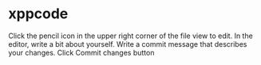 # xppcode

Click the  pencil icon in the upper right corner of the file view to edit.
In the editor, write a bit about yourself.
Write a commit message that describes your changes.
Click Commit changes button
